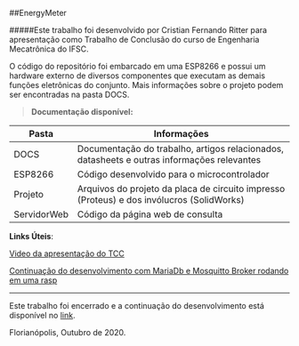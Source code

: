 
##EnergyMeter

#####Este trabalho foi desenvolvido por Cristian Fernando Ritter para apresentação como Trabalho de Conclusão do curso de Engenharia Mecatrônica do IFSC.

O código do repositório foi embarcado em uma ESP8266 e possui um hardware externo de diversos componentes que executam as demais funções eletrônicas do conjunto.
Mais informações sobre o projeto podem ser encontradas na pasta DOCS.

>**Documentação disponível:**

| Pasta | Informações |
|-------|-------------|
| DOCS  | Documentação do trabalho, artigos relacionados, datasheets e outras informações relevantes |
| ESP8266  | Código desenvolvido para o microcontrolador |
| Projeto  | Arquivos do projeto da placa de circuito impresso (Proteus) e dos invólucros (SolidWorks)     |
| ServidorWeb  | Código da página web de consulta     |

**Links Úteis**:

[Video da apresentação do TCC](https://drive.google.com/file/d/1ILbdENN5ZJW_IXzVvyy8BjTQIgMoMRp9/view?usp=sharing)

[Continuação do desenvolvimento com MariaDb e Mosquitto Broker rodando em uma rasp](projetomosquitto)


-----------
Este trabalho foi encerrado e a continuação do desenvolvimento está disponível no [link](projetomosquitto).

Florianópolis, Outubro de 2020.


[projetomosquitto]: https://github.com/cristianritter/ENERGY_METER_MOSQUITTO